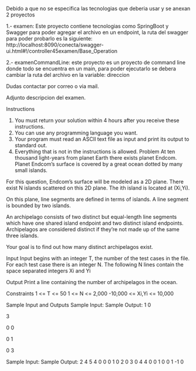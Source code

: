 Debido a que no se especifica las tecnologias que deberia usar y se anexan 2 proyectos

1.- examen: Este proyecto contiene tecnologias como SpringBoot y Swagger para poder agregar el archivo en un endpoint, la ruta del swagger para poder probarlo es la siguiente: http://localhost:8090/conecta/swagger-ui.html#!/controller45examen/Base_Operation

2.- examenCommandLine: este proyecto es un proyecto de command line donde todo se encuentra en un main, para poder ejecutarlo se debera cambiar la ruta del archivo en la variable: direccion

Dudas contactar por correo o via mail.

Adjunto descripcion del examen.

Instructions
  1. You must return your solution within 4 hours after you receive these instructions.
  2. You can use any programming language you want.
  3. Your program must read an ASCII text file as input and print its output to standard out.
  4. Everything that is not in the instructions is allowed.
Problem
  At ten thousand light-years from planet Earth there exists planet Endcom. Planet Endcom’s surface is covered by a great ocean dotted by many small islands.

  For this question, Endcom’s surface will be modeled as a 2D plane. There exist N islands scattered on this 2D plane. The ith island is located at (Xi,Yi).

  On this plane, line segments are defined in terms of islands. A line segment is bounded by two islands.

  An archipelago consists of two distinct but equal-length line segments which have one shared island endpoint and two distinct island endpoints. Archipelagos are considered distinct if they’re not made up of the same three islands.

  Your goal is to find out how many distinct archipelagos exist.

Input
  Input begins with an integer T, the number of the test cases in the file.
  For each test case there is an integer N. The following N lines contain the space separated integers Xi and ​Yi

Output
  Print a line containing the number of archipelagos in the ocean.

Constraints
  1 <= T <= 50    1 <= N <= 2,000   -10,000 <= Xi,Yi <= 10,000 

Sample Input and Outputs
  Sample Input:   Sample Output:
  1                      0
  
  3
  
  0 0
  
  0 1
  
  0 3
  
  
  Sample Input:   Sample Output:
  2                      4
  5                      4
  0 0
  0 1
  0 2
  0 3
  0 4
  4
  0 0
  1 0
  0 1
  -1 0
